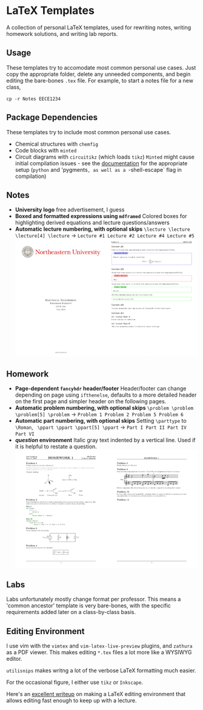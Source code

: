 # LaTeX Templates 
A collection of personal LaTeX templates, used for rewriting notes, writing homework solutions, and writing lab reports.

## Usage
These templates try to accomodate most common personal use cases. Just copy the appropriate folder, delete any unneeded components, and begin editing the bare-bones `.tex` file. For example, to start a notes file for a new class,
```
cp -r Notes EECE1234
```

## Package Dependencies
These templates try to include most common personal use cases. 

* Chemical structures with `chemfig`
* Code blocks with `minted`
* Circuit diagrams with `circuitikz` (which loads `tikz`)
`Minted` might cause initial compilation issues - see the [documentation](https://github.com/gpoore/minted) for the appropriate setup (`python` and 'pygments`, as well as a `-shell-escape` flag in compilation)

## Notes
* **University logo** 
free advertisement, I guess
* **Boxed and formatted expressions using `mdframed`**
Colored boxes for highlighting derived equations and lecture questions/answers
* **Automatic lecture numbering, with optional skips**
`\lecture \lecture \lecture[4] \lecture` → `Lecture #1 Lecture #2 Lecture #4 Lecture #5`
![Notes](/Examples/Notes.png)
## Homework
* **Page-dependent `fancyhdr` header/footer**
Header/footer can change depending on page using `ifthenelse`, defaults to a more detailed header on the first page and simpler header on the following pages.
* **Automatic problem numbering, with optional skips**
`\problem \problem \problem[5] \problem` → `Problem 1 Problem 2 Problem 5 Problem 6`
* **Automatic part numbering, with optional skips**
Setting `\parttype` to `\Roman`,
` \ppart \ppart \ppart[5] \ppart` → `Part I Part II Part IV Part VI`
* ***question* environment**
Italic gray text indented by a vertical line. Used if it is helpful to restate a question.
![Homework](/Examples/Homework.png)
## Labs
Labs unfortunately mostly change format per professor. This means a 'common ancestor' template is very bare-bones, with the specific requirements added later on a class-by-class basis.

## Editing Environment
I use vim with the `vimtex` and `vim-latex-live-preview` plugins, and `zathura` as a PDF viewer. This makes editing `*.tex` files a lot more like a WYSIWYG editor.

`utilisnips` makes writng a lot of the verbose LaTeX formatting much easier.

For the occasional figure, I either use `tikz` or `Inkscape`.

Here's an [excellent writeup](https://castel.dev/post/lecture-notes-1/) on making a LaTeX editing environment that allows editing fast enough to keep up with a lecture.

